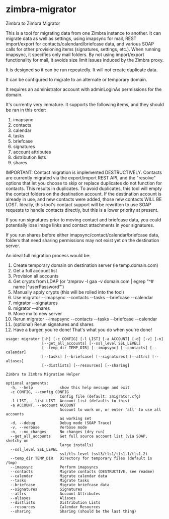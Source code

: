# zimbra-migrator
Zimbra to Zimbra Migrator

This is a tool for migrating data from one Zimbra instance to another. It can migrate data as well as settings, using imapsync for mail, REST import/export for contacts/calendard/briefcase data, and various SOAP calls for other provisioning items (signatures, settings, etc.). When running imapsync, it specifies only mail folders. By not using import/export functionality for mail, it avoids size limit issues induced by the Zimbra proxy.

It is designed so it can be run repeatedly. It will not create duplicate data.

It can be configured to migrate to an alternate or temporary domain.

It requires an administrator account with adminLoginAs permissions for the domain.

It's currently very immature. It supports the following items, and they should be ran in this order:

1. imapsync
2. contacts
3. calendar
4. tasks
5. briefcase
6. signatures
7. account attributes
8. distribution lists
9. shares

IMPORTANT: Contact migration is implemented DESTRUCTIVELY. Contacts are currently migrated via the export/import REST API, and the "resolve" options that let you choose to skip or replace duplicates do not function for contacts. This results in duplicates. To avoid duplicates, this tool will empty the contact folders on the destination account. If the destination account is already in use, and new contacts were added, those new contacts WILL BE LOST. Ideally, this tool's contact support will be rewritten to use SOAP requests to handle contacts directly, but this is a lower priority at present.

If you run signatures prior to moving contact and briefcase data, you could potentially lose image links and contact attachments in your signatures.

If you run shares before either imapsync/contact/calendar/briefcase data, folders that need sharing permissions may not exist yet on the destination server.

An ideal full migration process would be:

1. Create temporary domain on destination server (ie temp.domain.com)
2. Get a full account list
3. Provision all accounts
4. Get crypts from LDAP
   (or 'zmprov -l gaa -v domain.com | egrep "^# name |^userPassword"')
5. Manually apply crypts (this will be rolled into the tool)
6. Use migrator --imapsync --contacts --tasks --briefcase --calendar
8. migrator --signatures
9. migrator --shares
10. Move mx to new server
11. Rerun migrator --imapsync --contacts --tasks --briefcase --calendar
12. (optional) Rerun signatures and shares
13. Have a burger, you're done! That's what you do when you're done!

```
usage: migrator [-h] [-c CONFIG] [-l LIST] [-a ACCOUNT] [-d] [-v] [-n]
                [--get_all_accounts] [--ssl_level SSL_LEVEL]
                [--temp_dir TEMP_DIR] [--imapsync] [--contacts] [--calendar]
                [--tasks] [--briefcase] [--signatures] [--attrs] [--aliases]
                [--distlists] [--resources] [--sharing]

Zimbra to Zimbra Migration Helper

optional arguments:
  -h, --help            show this help message and exit
  -c CONFIG, --config CONFIG
                        Config file (default: zmigrator.cfg)
  -l LIST, --list LIST  Account list (defaults to this)
  -a ACCOUNT, --account ACCOUNT
                        Account to work on, or enter 'all' to use all accounts
                        as working set
  -d, --debug           Debug mode (SOAP Trace)
  -v, --verbose         Verbose mode
  -n, --no_changes      No changes (dry run)
  --get_all_accounts    Get full source account list (via SOAP, sketchy on
                        large installs)
  --ssl_level SSL_LEVEL
                        ssl/tls level (ssl3/tls1/tls1.1/tls1.2)
  --temp_dir TEMP_DIR   Directory for temporary files (default is /tmp)
  --imapsync            Perform imapsyncs
  --contacts            Migrate contacts (DESTRUCTIVE, see readme)
  --calendar            Migrate calendar data
  --tasks               Migrate tasks
  --briefcase           Migrate briefcase data
  --signatures          Signatures
  --attrs               Account Attributes
  --aliases             Aliases
  --distlists           Distribution Lists
  --resources           Calendar Resources
  --sharing             Sharing (should be the last thing)
```

